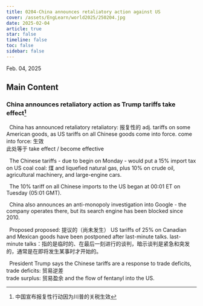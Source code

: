 ```yaml
---
title: 0204-China announces retaliatory action against US
cover: /assets/EngLearn/world2025/250204.jpg
date: 2025-02-04
article: true
star: false
timeline: false
toc: false
sidebar: false
---
```

Feb. 04, 2025
<!-- more -->

## Main Content

### China announces retaliatory action as Trump tariffs take effect[^t1]

&nbsp; China has announced 
<span class="hover-note">
retaliatory
<span class="hover-content">
retaliatory: 报复性的 adj.
</span></span>
 tariffs on some American goods, as US tariffs on all Chinese goods 
<span class="hover-note">
come into force.
<span class="hover-content">
come into force: 生效 <br>
此处等于 take effect / become effective
</span></span>

&nbsp; The Chinese tariffs - due to begin on Monday - would put a 15% import tax on US 
<span class="hover-note">
coal
<span class="hover-content">
coal: 煤
</span></span>
 and liquefied natural gas, plus 10% on crude oil, agricultural machinery, and large-engine cars.

&nbsp; The 10% tariff on all Chinese imports to the US began at 00:01 ET on Tuesday (05:01 GMT).

&nbsp; China also announces an anti-monopoly investigation into Google - the company operates there, but its search engine has been blocked since 2010.

&nbsp; <span class="space"> </span>
<span class="hover-note">
Proposed
<span class="hover-content">
proposed: 提议的（尚未发生）
</span></span>
 US tariffs of 25% on Canadian and Mexican goods have been postponed after 
<span class="hover-note">
last-minute talks.
<span class="hover-content">
last-minute talks：指的是临时的、在最后一刻进行的谈判，暗示谈判是紧急和突发的，通常是在即将发生某事时才开始的。
</span></span>

&nbsp; President Trump says the Chinese tariffs are a response to 
<span class="hover-note">
trade deficits,
<span class="hover-content">
trade deficits: 贸易逆差 <br>
trade surplus: 贸易盈余
</span></span>
 and the flow of fentanyl into the US.


[^t1]: 中国宣布报复性行动因为川普的关税生效